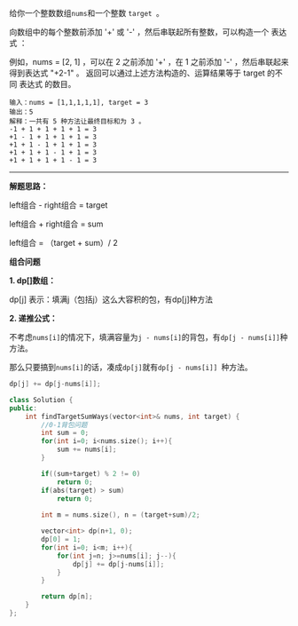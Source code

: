 给你一个整数数组` nums `和一个整数 `target `。

向数组中的每个整数前添加 '+' 或 '-' ，然后串联起所有整数，可以构造一个 表达式 ：

例如，nums = [2, 1] ，可以在 2 之前添加 '+' ，在 1 之前添加 '-' ，然后串联起来得到表达式 "+2-1" 。
返回可以通过上述方法构造的、运算结果等于 target 的不同 表达式 的数目。

```
输入：nums = [1,1,1,1,1], target = 3
输出：5
解释：一共有 5 种方法让最终目标和为 3 。
-1 + 1 + 1 + 1 + 1 = 3
+1 - 1 + 1 + 1 + 1 = 3
+1 + 1 - 1 + 1 + 1 = 3
+1 + 1 + 1 - 1 + 1 = 3
+1 + 1 + 1 + 1 - 1 = 3
```



****

**解题思路：**

left组合 - right组合 = target

left组合 + right组合 = sum

left组合 = （target + sum）/ 2

**组合问题**



**1. dp[]数组：**

dp[j] 表示：填满j（包括j）这么大容积的包，有dp[j]种方法

**2. 递推公式：**

不考虑`nums[i]`的情况下，填满容量为`j - nums[i]`的背包，有`dp[j - nums[i]]`种方法。

那么只要搞到`nums[i]`的话，凑成`dp[j]`就有`dp[j - nums[i]] `种方法。

```c++
dp[j] += dp[j-nums[i]];
```

```c++
class Solution {
public:
    int findTargetSumWays(vector<int>& nums, int target) {
        //0-1背包问题
        int sum = 0;
        for(int i=0; i<nums.size(); i++){
            sum += nums[i];
        }

        if((sum+target) % 2 != 0)
            return 0;
        if(abs(target) > sum)
            return 0;
        
        int m = nums.size(), n = (target+sum)/2;

        vector<int> dp(n+1, 0);
        dp[0] = 1;
        for(int i=0; i<m; i++){
            for(int j=n; j>=nums[i]; j--){
                dp[j] += dp[j-nums[i]];
            }
        }

        return dp[n];
    }
};
```


